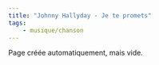 ```yaml
---
title: "Johnny Hallyday - Je te promets"
tags:
    - musique/chanson
---
```


Page créée automatiquement, mais vide.
